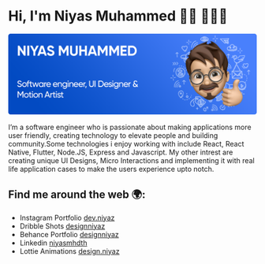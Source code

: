 # Hi, I'm Niyas Muhammed 👋🏽 🧑🏽‍💻

<img src="https://raw.githubusercontent.com/niyasmhdth/niyasmhdth/master/Github-Header.png" alt="Banner that says Niyas Muhammed">

I’m a software engineer who is passionate about making applications more user friendly, creating technology to elevate people and building community.Some technologies i enjoy working with include React, React Native, Flutter, Node.JS, Express and Javascript. My other intrest are creating unique UI Designs, Micro Interactions and implementing it with real life application cases to make the users experience upto notch.

## Find me around the web 🌍:

- Instagram Portfolio <a href="https://instagram.com/dev.niyaz">dev.niyaz</a> 
- Dribble Shots <a href="https://dribbble.com/designiyaz">designniyaz</a>  
- Behance Portfolio <a href="https://www.behance.net/designniyaz">designniyaz</a>   
- Linkedin <a href="https://www.linkedin.com/in/niyas-muhammed-69b24b12a/">niyasmhdth</a>
- Lottie Animations <a href="https://lottiefiles.com/design.niyaz">design.niyaz</a>
